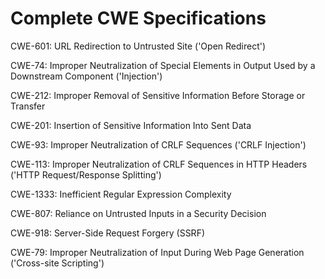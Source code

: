 

# Complete CWE Specifications

CWE-601: URL Redirection to Untrusted Site ('Open Redirect')

CWE-74: Improper Neutralization of Special Elements in Output Used by a Downstream Component ('Injection')

CWE-212: Improper Removal of Sensitive Information Before Storage or Transfer

CWE-201: Insertion of Sensitive Information Into Sent Data

CWE-93: Improper Neutralization of CRLF Sequences ('CRLF Injection')

CWE-113: Improper Neutralization of CRLF Sequences in HTTP Headers ('HTTP Request/Response Splitting')

CWE-1333: Inefficient Regular Expression Complexity

CWE-807: Reliance on Untrusted Inputs in a Security Decision

CWE-918: Server-Side Request Forgery (SSRF)

CWE-79: Improper Neutralization of Input During Web Page Generation ('Cross-site Scripting')